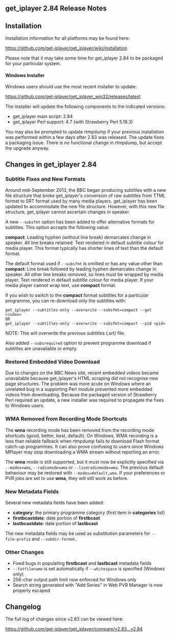 ## get_iplayer 2.84 Release Notes

## Installation

Installation information for all platforms may be found here:

<https://github.com/get-iplayer/get_iplayer/wiki/installation>

Please note that it may take some time for get_iplayer 2.84 to be packaged for your particular system.

#### Windows Installer

Windows users should use the most recent installer to update:

<https://github.com/get-iplayer/get_iplayer_win32/releases/latest>

The installer will update the following components to the indicated versions:

- get_iplayer main script: 2.84
- get_iplayer Perl support: 4.7 (with Strawberry Perl 5.16.3)

You may also be prompted to update rtmpdump if your previous installation was performed within a few days after 2.83 was released.  The update fixes a packaging issue.  There is no functional change in rtmpdump, but accept the upgrade anyway.

## Changes in get_iplayer 2.84

### Subtitle Fixes and New Formats

Around mid-September 2013, the BBC began producing subtitles with a new file structure that broke get_iplayer's conversion of raw subtitles from TTML format to SRT format used by many media players.  get_iplayer has been updated to accommodate the new file structure.  However, with this new file structure, get_iplayer cannot  ascertain changes in speaker.

A new `--subsfmt` option has been added to offer alternative formats for subtitles.  This option accepts the following value:

**compact**: Leading hyphen (without line break) demarcates change in speaker.  All line breaks retained.  Text rendered in default subtitle colour for media player.  This format typically has shorter lines of text than the default format.

The default format used if `--subsfmt` is omitted or has any value other than **compact**:  Line break followed by leading hyphen demarcates change in speaker.  All other line breaks removed, so lines must be wrapped by media player.  Text rendered in default subtitle colour for media player.  If your media player cannot wrap text, use **compact** format.

If you wish to switch to the **compact** format subtitles for a particular programme, you can re-download only the subtitles with:

	get_iplayer --subtitles-only --overwrite --subsfmt=compact --get <index>
	OR
	get_iplayer --subtitles-only --overwrite --subsfmt=compact --pid <pid>	

NOTE: This will overwrite the previous subtitles (.srt) file.

Also added `--subsrequired` option to prevent programme download if subtitles are unavailable or empty.

### Restored Embedded Video Download

Due to changes on the BBC News site, recent embedded videos became unavailable because get_iplayer's HTML scraping did not recognise new page structures.  The problem was more acute on Windows where an unrelated bug in a supporting Perl module prevented more embedded videos from downloading.  Because the packaged version of Strawberry Perl required an update, a new installer was required to propagate the fixes to Windows users.

### WMA Removed from Recording Mode Shortcuts

The **wma** recording mode has been removed from the recording mode shortcuts (good, better, best, default).  On Windows, WMA recording is a less than reliable fallback when rtmpdump fails to download Flash format catch-up programmes.  It can also prove confusing to users since Windows MPlayer may stop downloading a WMA stream without reporting an error.

The **wma** mode is still supported, but it must now be explicitly specified via `--modes=wma`, `--radiomode=wma` or `--liveradiomode=wma`.  The previous default behaviour may be restored with `--modes=default,wma`. If your preferences or PVR jobs are set to use **wma**, they will still work as before.   

### New Metadata Fields

Several new metadata fields have been added:

- **category**: the primary programme category (first item in **categories** list)
- **firstbcastdate**: date portion of **firstbcast**
- **lastbcastdate**: date portion of **lastbcast**

The new metadata fields may be used as substitution parameters for `--file-prefix` and `--subdir-format`.

### Other Changes

- Fixed bugs in populating **firstbcast** and **lastbcast** metadata fields
- `--fatfilename` is set automatically if `--whitespace` is specified (Windows only)
- 256-char output path limit now enforced for Windows only
- Search string generated with "Add Series" in Web PVR Manager is now properly escaped

## Changelog

The full log of changes since v2.83 can be viewed here:

<https://github.com/get-iplayer/get_iplayer/compare/v2.83...v2.84>